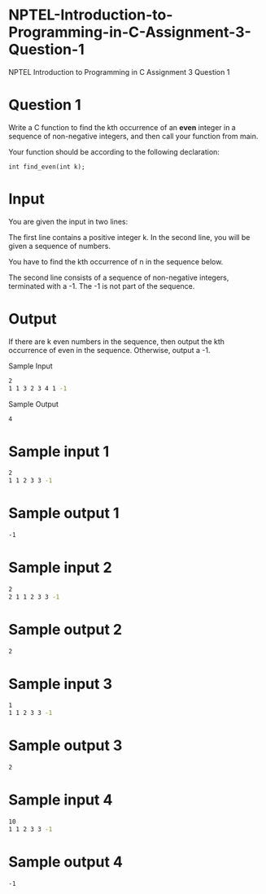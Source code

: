 # NPTEL-Introduction-to-Programming-in-C-Assignment-3-Question-1
NPTEL Introduction to Programming in C Assignment 3 Question 1

# Question 1
Write a C function to find the kth occurrence of an **even** integer in a sequence of non-negative integers, and then call your function from main. 

Your function should be according to the following declaration:

```int find_even(int k);```

# Input
You are given the input in two lines:

The first line contains a positive integer k. 
In the second line, you will be given a sequence of numbers. 

You have to find the kth occurrence of n in the sequence below. 

The second line consists of a sequence of non-negative integers, terminated with a -1.  The -1 is not part of the sequence.

# Output
If there are  k even numbers in the sequence, then output the  kth occurrence of even in the sequence. Otherwise, output a -1.

Sample Input
```sh
2
1 1 3 2 3 4 1 -1
```

Sample Output
```sh
4
```

# Sample input 1
```sh
2 
1 1 2 3 3 -1
```

# Sample output 1
```sh
-1
```

# Sample input 2
```sh
2 
2 1 1 2 3 3 -1
```

# Sample output 2
```sh
2
```

# Sample input 3
```sh
1 
1 1 2 3 3 -1
```

# Sample output 3
```sh
2
```

# Sample input 4
```sh
10
1 1 2 3 3 -1
```

# Sample output 4
```sh
-1
```
